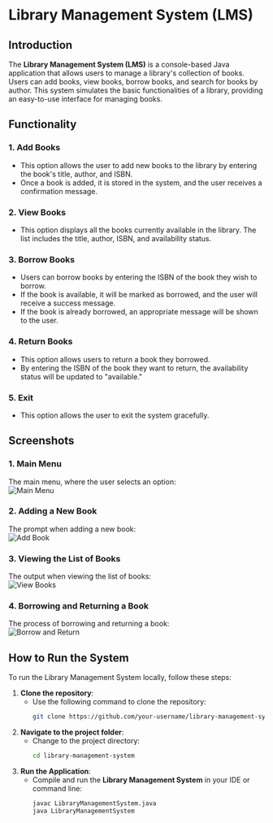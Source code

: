 # Library Management System (LMS)

## Introduction  
The **Library Management System (LMS)** is a console-based Java application that allows users to manage a library's collection of books. Users can add books, view books, borrow books, and search for books by author. This system simulates the basic functionalities of a library, providing an easy-to-use interface for managing books.

## Functionality  
### 1. **Add Books**
- This option allows the user to add new books to the library by entering the book's title, author, and ISBN.  
- Once a book is added, it is stored in the system, and the user receives a confirmation message.

### 2. **View Books**
- This option displays all the books currently available in the library. The list includes the title, author, ISBN, and availability status.

### 3. **Borrow Books**
- Users can borrow books by entering the ISBN of the book they wish to borrow.  
- If the book is available, it will be marked as borrowed, and the user will receive a success message.  
- If the book is already borrowed, an appropriate message will be shown to the user.

### 4. **Return Books**
- This option allows users to return a book they borrowed.  
- By entering the ISBN of the book they want to return, the availability status will be updated to "available."

### 5. **Exit**
- This option allows the user to exit the system gracefully.

## Screenshots  
### 1. Main Menu
The main menu, where the user selects an option:  
![Main Menu](![image](https://github.com/user-attachments/assets/b65236b7-e725-4042-ae28-b201f341c579)
)

### 2. Adding a New Book
The prompt when adding a new book:  
![Add Book](![image](https://github.com/user-attachments/assets/82fcd715-8136-4de6-abb2-7abbea3ca6ad)
)

### 3. Viewing the List of Books
The output when viewing the list of books:  
![View Books](![image](https://github.com/user-attachments/assets/7b5ad6e9-4d0c-4ba6-bdbe-a8239cebda78)
)

### 4. Borrowing and Returning a Book
The process of borrowing and returning a book:  
![Borrow and Return](![image](https://github.com/user-attachments/assets/eb61ef62-2ff3-4731-b12c-19af2efa53ec)
)

## How to Run the System  
To run the Library Management System locally, follow these steps:

1. **Clone the repository**:
   - Use the following command to clone the repository:  
     ```bash
     git clone https://github.com/your-username/library-management-system.git
     ```
2. **Navigate to the project folder**:
   - Change to the project directory:
     ```bash
     cd library-management-system
     ```
3. **Run the Application**:
   - Compile and run the **Library Management System** in your IDE or command line:
     ```bash
     javac LibraryManagementSystem.java
     java LibraryManagementSystem
     ```

